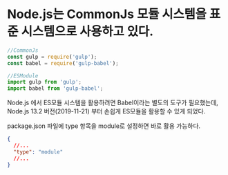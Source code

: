 # Node.js는 CommonJs 모듈 시스템을 표준 시스템으로 사용하고 있다.

```javascript
//CommonJs
const gulp = require('gulp');
const babel = require('gulp-babel');

//ESModule
import gulp from 'gulp';
import babel from 'gulp-babel';
```

Node.js 에서 ES모듈 시스템을 활용하려면 Babel이라는 별도의 도구가 필요했는데,
Node.js 13.2 버전(2019-11-21) 부터 손쉽게 ES모듈을 활용할 수 있게 되었다.

package.json 파일에 type 항목을 module로 설정하면 바로 활용 가능하다.

```json
{
  //...
  "type": "module"
  //...
}
```

